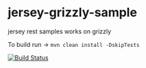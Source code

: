 # jersey-grizzly-sample
jersey rest samples works on grizzly 

To build run -> ```mvn clean install -DskipTests```

[![Build Status](https://travis-ci.org/alicanalbayrak/jersey-grizzly-swagger-sample.svg?branch=master)](https://travis-ci.org/alicanalbayrak/jersey-grizzly-swagger-sample)